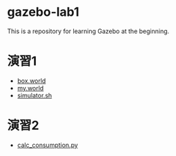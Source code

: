 # gazebo-lab1

This is a repository for learning Gazebo at the beginning.

# 演習1
- [box.world](https://github.com/LearnROSbasics/gazebo-lab1-Rashoru-Infinity/blob/master/box.world)
- [my.world](https://github.com/LearnROSbasics/gazebo-lab1-Rashoru-Infinity/blob/master/my.world)
- [simulator.sh](https://github.com/LearnROSbasics/gazebo-lab1-Rashoru-Infinity/blob/master/simulator.sh)

# 演習2
- [calc_consumption.py](https://github.com/LearnROSbasics/gazebo-lab1-Rashoru-Infinity/blob/master/calc_consumption.py)
